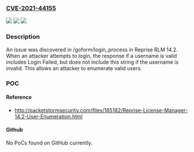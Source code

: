 ### [CVE-2021-44155](https://cve.mitre.org/cgi-bin/cvename.cgi?name=CVE-2021-44155)
![](https://img.shields.io/static/v1?label=Product&message=n%2Fa&color=blue)
![](https://img.shields.io/static/v1?label=Version&message=n%2Fa&color=blue)
![](https://img.shields.io/static/v1?label=Vulnerability&message=n%2Fa&color=brighgreen)

### Description

An issue was discovered in /goform/login_process in Reprise RLM 14.2. When an attacker attempts to login, the response if a username is valid includes Login Failed, but does not include this string if the username is invalid. This allows an attacker to enumerate valid users.

### POC

#### Reference
- http://packetstormsecurity.com/files/165182/Reprise-License-Manager-14.2-User-Enumeration.html

#### Github
No PoCs found on GitHub currently.

